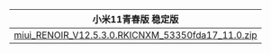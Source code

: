 | 小米11青春版  稳定版    |
| ---- |
| [miui_RENOIR_V12.5.3.0.RKICNXM_53350fda17_11.0.zip](https://hugeota.d.miui.com/V12.5.3.0.RKICNXM/miui_RENOIR_V12.5.3.0.RKICNXM_53350fda17_11.0.zip)    |
